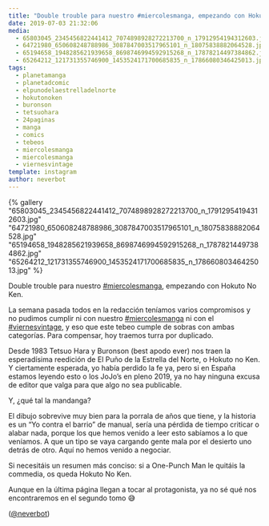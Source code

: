 ```yaml
---
title: "Double trouble para nuestro #miercolesmanga, empezando con Hokuto No Ken"
date: 2019-07-03 21:32:06
media: 
  - 65803045_2345456822441412_7074898928272213700_n_17912954194312603.jpg
  - 64721980_650608248788986_3087847003517965101_n_18075838882064528.jpg
  - 65194658_1948285621939658_8698746994592915268_n_17878214497384862.jpg
  - 65264212_121731355746900_1453524171700685835_n_17866080346425013.jpg
tags: 
  - planetamanga
  - planetadcomic
  - elpunodelaestrelladelnorte
  - hokutonoken
  - buronson
  - tetsuohara
  - 24paginas
  - manga
  - comics
  - tebeos
  - miercolesmanga
  - miercolesmanga
  - viernesvintage
template: instagram
author: neverbot
---
```


{% gallery "65803045_2345456822441412_7074898928272213700_n_17912954194312603.jpg" "64721980_650608248788986_3087847003517965101_n_18075838882064528.jpg" "65194658_1948285621939658_8698746994592915268_n_17878214497384862.jpg" "65264212_121731355746900_1453524171700685835_n_17866080346425013.jpg" %}

Double trouble para nuestro [#miercolesmanga](/etiquetas/miercolesmanga), empezando con Hokuto No Ken.

La semana pasada todos en la redacción teníamos varios compromisos y no pudimos cumplir ni con nuestro [#miercolesmanga](/etiquetas/miercolesmanga) ni con el [#viernesvintage](/etiquetas/viernesvintage), y eso que este tebeo cumple de sobras con ambas categorías. Para compensar, hoy traemos turra por duplicado.

Desde 1983 Tetsuo Hara y Buronson (best apodo ever) nos traen la esperadísima reedición de El Puño de la Estrella del Norte, o Hokuto no Ken. Y ciertamente esperada, yo había perdido la fe ya, pero si en España estamos leyendo esto o los JoJo’s en pleno 2019, ya no hay ninguna excusa de editor que valga para que algo no sea publicable.

Y, ¿qué tal la mandanga?

El dibujo sobrevive muy bien para la porrala de años que tiene, y la historia es un “Yo contra el barrio” de manual, sería una pérdida de tiempo criticar o alabar nada, porque los que hemos venido a leer esto sabíamos a lo que veníamos. A que un tipo se vaya cargando gente mala por el desierto uno detrás de otro. Aquí no hemos venido a negociar.

Si necesitáis un resumen más conciso: si a One-Punch Man le quitáis la commedia, os queda Hokuto No Ken.

Aunque en la última página llegan a tocar al protagonista, ya no sé qué nos encontraremos en el segundo tomo 😅

([@neverbot](https://instagram.com/neverbot))
